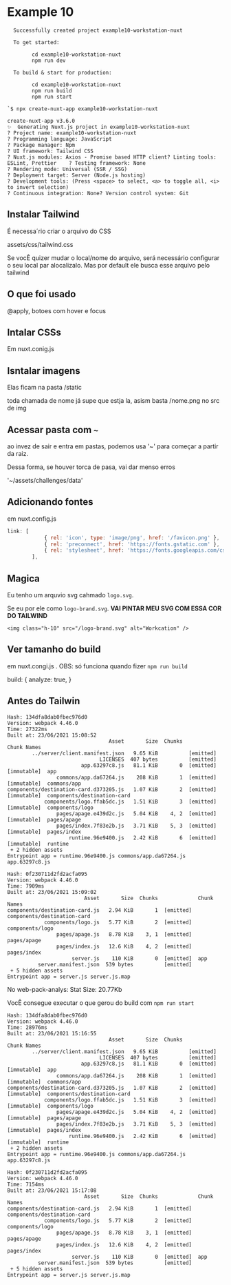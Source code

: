 # Example 10

````
  Successfully created project example10-workstation-nuxt

  To get started:

        cd example10-workstation-nuxt
        npm run dev

  To build & start for production:   

        cd example10-workstation-nuxt
        npm run build
        npm run start
````
````
`$ npx create-nuxt-app example10-workstation-nuxt

create-nuxt-app v3.6.0
✨  Generating Nuxt.js project in example10-workstation-nuxt
? Project name: example10-workstation-nuxt
? Programming language: JavaScript 
? Package manager: Npm
? UI framework: Tailwind CSS
? Nuxt.js modules: Axios - Promise based HTTP client? Linting tools: ESLint, Prettier    ? Testing framework: None
? Rendering mode: Universal (SSR / SSG)
? Deployment target: Server (Node.js hosting)
? Development tools: (Press <space> to select, <a> to toggle all, <i> to invert selection)
? Continuous integration: None? Version control system: Git
````

## Instalar Tailwind

É necessa´rio criar o arquivo do CSS

assets/css/tailwind.css

Se vocÊ quizer mudar o local/nome do arquivo, será necessário configurar o seu local par alocalizalo. Mas por default ele busca esse arquivo pelo tailwind

## O que foi usado

@apply, botoes com hover e focus

## Intalar CSSs

Em nuxt.conig.js

## Isntalar imagens

Elas ficam na pasta /static

toda chamada de nome já supe que estja la, asism basta /nome.png no src de img

## Acessar pasta com `~`

ao invez de sair e entra em pastas, podemos usa '~' para começar a partir da raiz. 

Dessa forma, se houver torca de pasa, vai dar menso erros

'~/assets/challenges/data'

## Adicionando fontes

em nuxt.config.js

````js
link: [
			{ rel: 'icon', type: 'image/png', href: '/favicon.png' },
			{ rel: 'preconnect', href: 'https://fonts.gstatic.com' },
			{ rel: 'stylesheet', href: 'https://fonts.googleapis.com/css2?family=Inter:wght@400;500;600&family=Rajdhani:wght@600&display=swap' },
		],
````

## Magica

Eu tenho um arquvio svg cahmado `logo.svg`.

Se eu por ele como `logo-brand.svg`. **VAI PINTAR MEU SVG COM ESSA COR DO TAILWIND**

`<img class="h-10" src="/logo-brand.svg" alt="Workcation" />`

## Ver tamanho do build

em nuxt.congi.js . OBS: só funciona quando fizer  `npm run build`

build: {
    analyze: true,
}


## Antes do Tailwin

````
Hash: 134dfa8dab0fbec976d0
Version: webpack 4.46.0
Time: 27322ms
Built at: 23/06/2021 15:08:52
                                 Asset       Size  Chunks                         Chunk Names
        ../server/client.manifest.json   9.65 KiB          [emitted]
                              LICENSES  407 bytes          [emitted]
                        app.63297c8.js   81.1 KiB       0  [emitted] [immutable]  app
                commons/app.da67264.js    208 KiB       1  [emitted] [immutable]  commons/app
components/destination-card.d373205.js   1.07 KiB       2  [emitted] [immutable]  components/destination-card
            components/logo.ffab5dc.js   1.51 KiB       3  [emitted] [immutable]  components/logo
                pages/apage.e439d2c.js   5.04 KiB    4, 2  [emitted] [immutable]  pages/apage
                pages/index.7f83e2b.js   3.71 KiB    5, 3  [emitted] [immutable]  pages/index
                    runtime.96e9400.js   2.42 KiB       6  [emitted] [immutable]  runtime
 + 2 hidden assets
Entrypoint app = runtime.96e9400.js commons/app.da67264.js app.63297c8.js

Hash: 0f230711d2fd2acfa095
Version: webpack 4.46.0
Time: 7909ms
Built at: 23/06/2021 15:09:02
                         Asset       Size  Chunks             Chunk Names
components/destination-card.js   2.94 KiB       1  [emitted]  components/destination-card
            components/logo.js   5.77 KiB       2  [emitted]  components/logo
                pages/apage.js   8.78 KiB    3, 1  [emitted]  pages/apage
                pages/index.js   12.6 KiB    4, 2  [emitted]  pages/index
                     server.js    110 KiB       0  [emitted]  app
          server.manifest.json  539 bytes          [emitted]
 + 5 hidden assets
Entrypoint app = server.js server.js.map
````

No web-pack-analys: Stat Size: 20.77Kb

VocÊ consegue executar o que gerou do build com `npm run start`

````
Hash: 134dfa8dab0fbec976d0
Version: webpack 4.46.0
Time: 28976ms
Built at: 23/06/2021 15:16:55
                                 Asset       Size  Chunks                         Chunk Names
        ../server/client.manifest.json   9.65 KiB          [emitted]
                              LICENSES  407 bytes          [emitted]
                        app.63297c8.js   81.1 KiB       0  [emitted] [immutable]  app
                commons/app.da67264.js    208 KiB       1  [emitted] [immutable]  commons/app
components/destination-card.d373205.js   1.07 KiB       2  [emitted] [immutable]  components/destination-card
            components/logo.ffab5dc.js   1.51 KiB       3  [emitted] [immutable]  components/logo
                pages/apage.e439d2c.js   5.04 KiB    4, 2  [emitted] [immutable]  pages/apage
                pages/index.7f83e2b.js   3.71 KiB    5, 3  [emitted] [immutable]  pages/index
                    runtime.96e9400.js   2.42 KiB       6  [emitted] [immutable]  runtime
 + 2 hidden assets
Entrypoint app = runtime.96e9400.js commons/app.da67264.js app.63297c8.js

Hash: 0f230711d2fd2acfa095
Version: webpack 4.46.0
Time: 7154ms
Built at: 23/06/2021 15:17:08
                         Asset       Size  Chunks             Chunk Names
components/destination-card.js   2.94 KiB       1  [emitted]  components/destination-card
            components/logo.js   5.77 KiB       2  [emitted]  components/logo
                pages/apage.js   8.78 KiB    3, 1  [emitted]  pages/apage
                pages/index.js   12.6 KiB    4, 2  [emitted]  pages/index
                     server.js    110 KiB       0  [emitted]  app
          server.manifest.json  539 bytes          [emitted]
 + 5 hidden assets
Entrypoint app = server.js server.js.map
````
